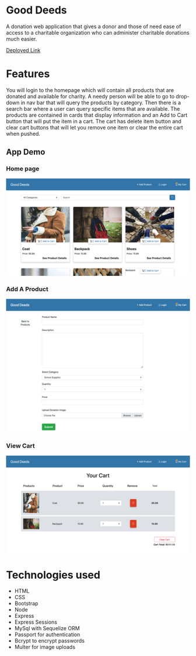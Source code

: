 # Good Deeds
A donation web application that gives a donor and those of need ease of access to a charitable organization who can administer charitable donations much easier.

[Deployed Link](https://good-deeds-1.herokuapp.com/)

# Features
You will login to the homepage which will contain all products that are donated and available for charity. A needy person will be able to go to drop-down in nav bar that will query the products by category.  Then there is a search bar where a user can query specific items that are available. The products are contained in cards that display information and an Add to Cart button that will put the item in a cart. The cart has delete item button and clear cart buttons that will let you remove one item or clear the entire cart when pushed.  


## App Demo

### Home page 
![Home](home-good-deeds.png)

### Add A Product
![Add](add-good-deeds.png)

### View Cart
![Cart](cart-good-deeds.png)

# Technologies used
* HTML
* CSS
* Bootstrap
* Node
* Express
* Express Sessions
* MySql with Sequelize ORM
* Passport for authentication 
* Bcrypt to encrypt passwords 
* Multer for image uploads



